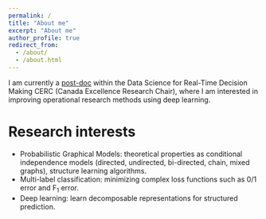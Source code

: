 ```yaml
---
permalink: /
title: "About me"
excerpt: "About me"
author_profile: true
redirect_from: 
  - /about/
  - /about.html
---
```


I am currently a [post-doc](http://cerc-datascience.polymtl.ca/person/maxime-grasse/) within the Data Science for Real-Time Decision Making CERC (Canada Excellence Research Chair), where I am interested in improving operational research methods using deep learning.

Research interests
======

* Probabilistic Graphical Models: theoretical properties as conditional independence models (directed, undirected, bi-directed, chain, mixed graphs), structure learning algorithms.
* Multi-label classification: minimizing complex loss functions such as 0/1 error and F<sub>1</sub> error.
* Deep learning: learn decomposable representations for structured prediction.

